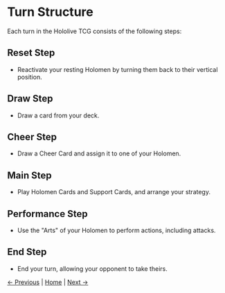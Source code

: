 # Turn Structure

Each turn in the Hololive TCG consists of the following steps:

## Reset Step
- Reactivate your resting Holomen by turning them back to their vertical position.

## Draw Step
- Draw a card from your deck.

## Cheer Step
- Draw a Cheer Card and assign it to one of your Holomen.

## Main Step
- Play Holomen Cards and Support Cards, and arrange your strategy.

## Performance Step
- Use the "Arts" of your Holomen to perform actions, including attacks.

## End Step
- End your turn, allowing your opponent to take theirs.

[← Previous](previous-page.md) | [Home](index.md) | [Next →](next-page.md)
